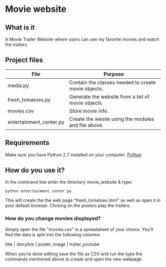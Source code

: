 # Movie website


## What is it
A Movie Trailer Website where users can see my favorite movies and watch the
trailers.


## Project files
File                    | Purpose
----------------------- | ----------------------------------------------------
media.py                | Contain the classes needed to create movie objects.
fresh_tomatoes.py       | Generate the website from a list of movie objects.
movies.csv              | Store movie info.
entertainment_center.py | Create the wesite using the modules and file above.


## Requirements
 Make sure you have Python 2.7 installed on your computer.
 [Python](https://www.python.org)


## How do you use it?
In the command line enter the directory movie_website & type:

`python entertainment_center.py`

This will create the the web page "fresh_tomatoes.html" as well as open it in
your default browser. Clicking on the posters play the trailers.

### How do you change movies displayed?
Simply open the file "movies.csv" in a spreadsheet of your choice.
You'll find the data is split into the following columns

title | storyline | poster_image | trailer_youtube

When you're done editing save the file as CSV  and run the type the commands
mentioned above to create and open the new webpage.
